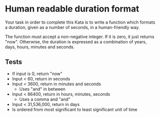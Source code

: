 # Human readable duration format

Your task in order to complete this Kata is to write a function which formats a duration, given as a number of seconds, in a human-friendly way.

The function must accept a non-negative integer. If it is zero, it just returns "now". Otherwise, the duration is expressed as a combination of years, days, hours, minutes and seconds.

## Tests
* If input is 0, return "now"
* Input < 60, return in seconds
* Input < 3600, return in minutes and seconds
    * Uses "and" in between
* Input < 86400, return in hours, minutes, seconds
    * Uses a comma and "and" 
* Input < 31,536,000, return in days
* Is ordered from most significant to least significant unit of time